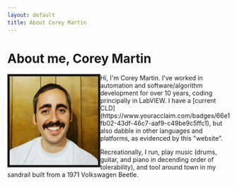 ```yaml
---
layout: default
title: About Corey Martin
---
```

# About me, Corey Martin
<img align="left" src="/about/aboutme.jpg" alt="" title="Me: Corey Martin" width="200" border="5" />
Hi, I'm Corey Martin.  I've worked in automation and software/algorithm development for over 10 years, coding principally in LabVIEW.  I have a [current CLD](https://www.youracclaim.com/badges/66e1fb02-43df-46c7-aaf9-c49be9c5ffc1), but also dabble in other languages and platforms, as evidenced by this "website".

Recreationally, I run, play music (drums, guitar, and piano in decending order of tolerability), and tool around town in my sandrail built from a 1971 Volkswagen Beetle.
